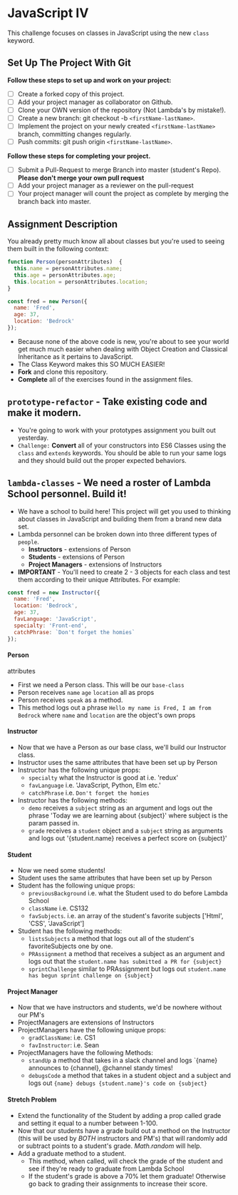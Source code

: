 # JavaScript IV

This challenge focuses on classes in JavaScript using the new `class` keyword.

## Set Up The Project With Git

**Follow these steps to set up and work on your project:**

* [ ] Create a forked copy of this project.
* [ ] Add your project manager as collaborator on Github.
* [ ] Clone your OWN version of the repository (Not Lambda's by mistake!).
* [ ] Create a new branch: git checkout -b `<firstName-lastName>`.
* [ ] Implement the project on your newly created `<firstName-lastName>` branch, committing changes regularly.
* [ ] Push commits: git push origin `<firstName-lastName>`.

**Follow these steps for completing your project.**

* [ ] Submit a Pull-Request to merge <firstName-lastName> Branch into master (student's  Repo). **Please don't merge your own pull request**
* [ ] Add your project manager as a reviewer on the pull-request
* [ ] Your project manager will count the project as complete by merging the branch back into master.

## Assignment Description

You already pretty much know all about classes but you're used to seeing them built in the following context:

```js
function Person(personAttributes)  {
  this.name = personAttributes.name;
  this.age = personAttributes.age;
  this.location = personAttributes.location;
}

const fred = new Person({
  name: 'Fred',
  age: 37,
  location: 'Bedrock'
});
```

* Because none of the above code is new, you're about to see your world get much much easier when dealing with Object Creation and Classical Inheritance as it pertains to JavaScript.
* The Class Keyword makes this SO MUCH EASIER!
* **Fork** and clone this repository.
* **Complete** all of the exercises found in the assignment files.

## `prototype-refactor` - Take existing code and make it modern.

* You're going to work with your prototypes assignment you built out yesterday.
* `Challenge:` **Convert** all of your constructors into ES6 Classes using the `class` and `extends` keywords. You should be able to run your same logs and they should build out the proper expected behaviors.

## `lambda-classes` - We need a roster of Lambda School personnel. Build it!

* We have a school to build here! This project will get you used to thinking about classes in JavaScript and building them from a brand new data set.
* Lambda personnel can be broken down into three different types of `people`.
  * **Instructors** - extensions of Person
  * **Students** - extensions of Person
  * **Project Managers** - extensions of Instructors
* **IMPORTANT** - You'll need to create 2 - 3 objects for each class and test them according to their unique Attributes. For example:

```js
const fred = new Instructor({
  name: 'Fred',
  location: 'Bedrock',
  age: 37,
  favLanguage: 'JavaScript',
  specialty: 'Front-end',
  catchPhrase: `Don't forget the homies`
});
```

#### Person
attributes
* First we need a Person class. This will be our `base-class`
* Person receives `name` `age` `location` all as props
* Person receives `speak` as a method.
* This method logs out a phrase `Hello my name is Fred, I am from Bedrock` where `name` and `location` are the object's own props

#### Instructor

* Now that we have a Person as our base class, we'll build our Instructor class.
* Instructor uses the same attributes that have been set up by Person
* Instructor has the following unique props:
  * `specialty` what the Instructor is good at i.e. 'redux'
  * `favLanguage` i.e. 'JavaScript, Python, Elm etc.'
  * `catchPhrase` i.e. `Don't forget the homies`
* Instructor has the following methods:
  * `demo` receives a `subject` string as an argument and logs out the phrase 'Today we are learning about {subject}' where subject is the param passed in.
  * `grade` receives a `student` object and a `subject` string as arguments and logs out '{student.name} receives a perfect score on {subject}'

#### Student

* Now we need some students!
* Student uses the same attributes that have been set up by Person
* Student has the following unique props:
  * `previousBackground` i.e. what the Student used to do before Lambda School
  * `className` i.e. CS132
  * `favSubjects`. i.e. an array of the student's favorite subjects ['Html', 'CSS', 'JavaScript']
* Student has the following methods:
  * `listsSubjects` a method that logs out all of the student's favoriteSubjects one by one.
  * `PRAssignment` a method that receives a subject as an argument and logs out that the `student.name has submitted a PR for {subject}`
  * `sprintChallenge` similar to PRAssignment but logs out `student.name has begun sprint challenge on {subject}`

#### Project Manager

* Now that we have instructors and students, we'd be nowhere without our PM's
* ProjectManagers are extensions of Instructors
* ProjectManagers have the following unique props:
  * `gradClassName`: i.e. CS1
  * `favInstructor`: i.e. Sean
* ProjectManagers have the following Methods:
  * `standUp` a method that takes in a slack channel and logs `{name} announces to {channel}, @channel standy times!​​​​​
  * `debugsCode` a method that takes in a student object and a subject and logs out `{name} debugs {student.name}'s code on {subject}`

#### Stretch Problem

* Extend the functionality of the Student by adding a prop called grade and setting it equal to a number between 1-100.
* Now that our students have a grade build out a method on the Instructor (this will be used by _BOTH_ instructors and PM's) that will randomly add or subtract points to a student's grade. _Math.random_ will help.
* Add a graduate method to a student.
  * This method, when called, will check the grade of the student and see if they're ready to graduate from Lambda School
  * If the student's grade is above a 70% let them graduate! Otherwise go back to grading their assignments to increase their score.
